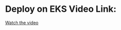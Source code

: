 # Deploy on EKS Video Link:
[Watch the video](https://drive.google.com/file/d/1vSPsD1rzVJgJWUom30ekS-abKiqOkOpq/view)



